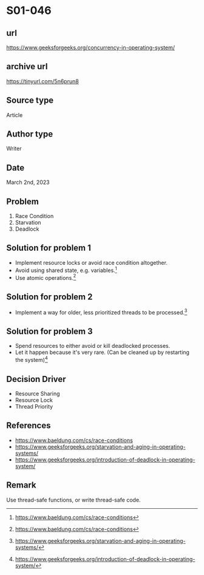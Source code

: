 # S01-046

## url

https://www.geeksforgeeks.org/concurrency-in-operating-system/

## archive url

https://tinyurl.com/5n6prun8

## Source type

Article

## Author type

Writer

## Date

March 2nd, 2023

## Problem

1. Race Condition
2. Starvation
3. Deadlock

## Solution for problem 1

-   Implement resource locks or avoid race condition altogether.
-   Avoid using shared state, e.g. variables.[^1]
-   Use atomic operations.[^1]

## Solution for problem 2

-   Implement a way for older, less prioritized threads to be processed.[^2]

## Solution for problem 3

-   Spend resources to either avoid or kill deadlocked processes.
-   Let it happen because it's very rare. (Can be cleaned up by restarting the system)[^3]

## Decision Driver

-   Resource Sharing
-   Resource Lock
-   Thread Priority

## References

-   https://www.baeldung.com/cs/race-conditions
-   https://www.geeksforgeeks.org/starvation-and-aging-in-operating-systems/
-   https://www.geeksforgeeks.org/introduction-of-deadlock-in-operating-system/

## Remark

Use thread-safe functions, or write thread-safe code.

[^1]: https://www.baeldung.com/cs/race-conditions
[^2]: https://www.geeksforgeeks.org/starvation-and-aging-in-operating-systems/
[^3]: https://www.geeksforgeeks.org/introduction-of-deadlock-in-operating-system/
